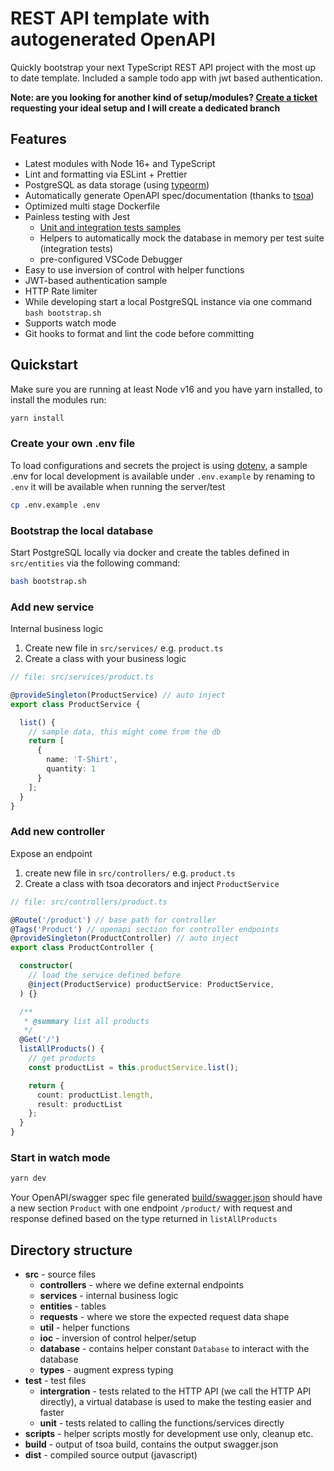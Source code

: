 
# REST API template with autogenerated OpenAPI

Quickly bootstrap your next TypeScript REST API project with the most up to date template. 
Included a sample todo app with jwt based authentication.

**Note: are you looking for another kind of setup/modules? [Create a ticket](https://github.com/nya1/ts-api-boilerplate/issues/new) requesting your ideal setup and I will create a dedicated branch**

## Features

- Latest modules with Node 16+ and TypeScript
- Lint and formatting via ESLint + Prettier
- PostgreSQL as data storage (using [typeorm](https://github.com/typeorm/typeorm/))
- Automatically generate OpenAPI spec/documentation (thanks to [tsoa](https://github.com/lukeautry/tsoa/))
- Optimized multi stage Dockerfile
- Painless testing with Jest
  - [Unit and integration tests samples](test)
  - Helpers to automatically mock the database in memory per test suite (integration tests)
  - pre-configured VSCode Debugger
- Easy to use inversion of control with helper functions
- JWT-based authentication sample
- HTTP Rate limiter
- While developing start a local PostgreSQL instance via one command `bash bootstrap.sh`
- Supports watch mode
- Git hooks to format and lint the code before committing

## Quickstart

Make sure you are running at least Node v16 and you have yarn installed, to install the modules run:

```bash
yarn install
```

### Create your own .env file

To load configurations and secrets the project is using [dotenv](https://www.npmjs.com/package/dotenv), a sample .env for local development is available under `.env.example` by renaming to `.env` it will be available when running the server/test

```bash
cp .env.example .env
```


### Bootstrap the local database

Start PostgreSQL locally via docker and create the tables defined in `src/entities` via the following command:

```bash
bash bootstrap.sh
```

### Add new service

Internal business logic

1. Create new file in `src/services/` e.g. `product.ts`
2. Create a class with your business logic

```ts
// file: src/services/product.ts

@provideSingleton(ProductService) // auto inject
export class ProductService {

  list() {
    // sample data, this might come from the db
    return [
      {
        name: 'T-Shirt',
        quantity: 1
      }
    ];
  }
}
```

### Add new controller

Expose an endpoint

1. create new file in `src/controllers/` e.g. `product.ts`
2. Create a class with tsoa decorators and inject `ProductService`

```ts
// file: src/controllers/product.ts

@Route('/product') // base path for controller
@Tags('Product') // openapi section for controller endpoints
@provideSingleton(ProductController) // auto inject
export class ProductController {

  constructor(
    // load the service defined before
    @inject(ProductService) productService: ProductService,
  ) {}

  /**
   * @summary list all products
   */
  @Get('/')
  listAllProducts() {
    // get products
    const productList = this.productService.list();

    return {
      count: productList.length,
      result: productList
    };
  }
}
```

### Start in watch mode

```bash
yarn dev
```

Your OpenAPI/swagger spec file generated [build/swagger.json](build/swagger.json) should have a new section `Product` with one endpoint `/product/` with request and response defined based on the type returned in `listAllProducts`


## Directory structure

- **src** - source files
  - **controllers** - where we define external endpoints
  - **services** - internal business logic
  - **entities** - tables
  - **requests** - where we store the expected request data shape
  - **util** - helper functions
  - **ioc** - inversion of control helper/setup
  - **database** - contains helper constant `Database` to interact with the database
  - **types** - augment express typing
- **test** - test files
  - **intergration** - tests related to the HTTP API (we call the HTTP API directly), a virtual database is used to make the testing easier and faster
  - **unit** - tests related to calling the functions/services directly
- **scripts** - helper scripts mostly for development use only, cleanup etc.
- **build** - output of tsoa build, contains the output swagger.json
- **dist** - compiled source output (javascript)
